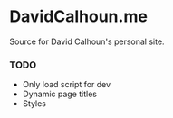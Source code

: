 # DavidCalhoun.me

Source for David Calhoun's personal site.

### TODO
- Only load script for dev
- Dynamic page titles
- Styles

